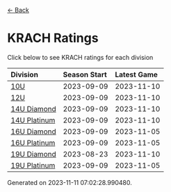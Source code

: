 [<- Back](../readme.md)
# KRACH Ratings
Click below to see KRACH ratings for each division

| Division | Season Start | Latest Game |
| :-- | :-- | :-- |
| [10U](10U-ratings.md) | 2023-09-09 | 2023-11-10 |
| [12U](12U-ratings.md) | 2023-09-09 | 2023-11-10 |
| [14U Diamond](14U-Diamond-ratings.md) | 2023-09-09 | 2023-11-10 |
| [14U Platinum](14U-Platinum-ratings.md) | 2023-09-09 | 2023-11-10 |
| [16U Diamond](16U-Diamond-ratings.md) | 2023-09-09 | 2023-11-05 |
| [16U Platinum](16U-Platinum-ratings.md) | 2023-09-09 | 2023-11-05 |
| [19U Diamond](19U-Diamond-ratings.md) | 2023-08-23 | 2023-11-10 |
| [19U Platinum](19U-Platinum-ratings.md) | 2023-09-09 | 2023-11-05 |

Generated on 2023-11-11 07:02:28.990480.
